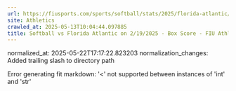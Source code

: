 ```yaml
---
url: https://fiusports.com/sports/softball/stats/2025/florida-atlantic/boxscore/12791/
site: Athletics
crawled_at: 2025-05-13T10:04:44.097885
title: Softball vs Florida Atlantic on 2/19/2025 - Box Score - FIU Athletics
---
```

normalized_at: 2025-05-22T17:17:22.823203
normalization_changes: Added trailing slash to directory path

Error generating fit markdown: '<' not supported between instances of 'int' and 'str'